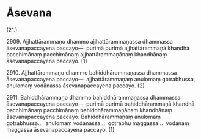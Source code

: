 # Āsevana

(21.)

2909\. Ajjhattārammaṇo dhammo ajjhattārammaṇassa dhammassa āsevanapaccayena paccayo—  purimā purimā ajjhattārammaṇā khandhā pacchimānaṃ pacchimānaṃ ajjhattārammaṇānaṃ khandhānaṃ āsevanapaccayena paccayo. (1)

2910\. Ajjhattārammaṇo dhammo bahiddhārammaṇassa dhammassa āsevanapaccayena paccayo—  ajjhattārammaṇaṃ anulomaṃ gotrabhussa, anulomaṃ vodānassa āsevanapaccayena paccayo. (2)

2911\. Bahiddhārammaṇo dhammo bahiddhārammaṇassa dhammassa āsevanapaccayena paccayo—  purimā purimā bahiddhārammaṇā khandhā pacchimānaṃ pacchimānaṃ bahiddhārammaṇānaṃ khandhānaṃ āsevanapaccayena paccayo. Bahiddhārammaṇaṃ anulomaṃ gotrabhussa…  anulomaṃ vodānassa…  gotrabhu maggassa…  vodānaṃ maggassa āsevanapaccayena paccayo. (1)
